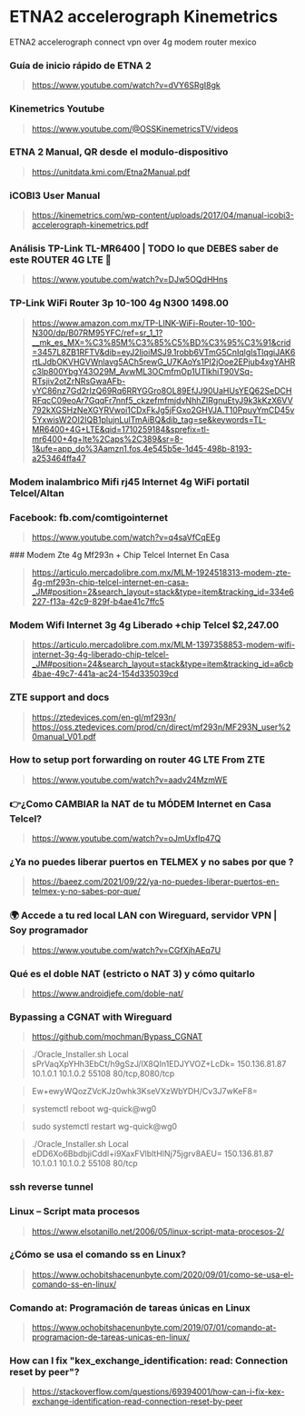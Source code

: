# ETNA2 accelerograph Kinemetrics
ETNA2 accelerograph connect vpn over 4g modem router mexico

### Guía de inicio rápido de ETNA 2
> https://www.youtube.com/watch?v=dVY6SRgI8gk

### Kinemetrics Youtube
> https://www.youtube.com/@OSSKinemetricsTV/videos

### ETNA 2 Manual, QR desde el modulo-dispositivo
> https://unitdata.kmi.com/Etna2Manual.pdf


### iCOBI3 User Manual
> https://kinemetrics.com/wp-content/uploads/2017/04/manual-icobi3-accelerograph-kinemetrics.pdf

### Análisis TP-Link TL-MR6400 | TODO lo que DEBES saber de este ROUTER 4G LTE 🚀
> https://www.youtube.com/watch?v=DJw5OQdHHns

### TP-Link WiFi Router 3p 10-100 4g N300 1498.00
> https://www.amazon.com.mx/TP-LINK-WiFi-Router-10-100-N300/dp/B07RM95YFC/ref=sr_1_1?__mk_es_MX=%C3%85M%C3%85%C5%BD%C3%95%C3%91&crid=3457L8ZB1RFTV&dib=eyJ2IjoiMSJ9.1robb6VTmG5CnIqlgIsTlqgiJAK6rtLJdbOKVHGVWnlavg5ACh5rewG_U7KAoYs1PI2jOoe2EPjub4xgYAHRc3lp800YbgY43O29M_AvwML3OCmfmOp1UTIkhiT90VSq-RTsjiv2otZrNRsGwaAFb-vYC86nz7Gd2rIzQ69Rq6RRYGGro8OL89EfJJ90UaHUsYEQ62SeDCHRFqcC09eoAr7GqqFr7nnf5_ckzefmfmjdvNhhZIRgnuEtyJ9k3kKzX6VV792kXGSHzNeXGYRVwoi1CDxFkJg5jFGxo2GHVJA.T10PpuyYmCD45v5YxwisW2OI2IQB1plujnLulTmAiBQ&dib_tag=se&keywords=TL-MR6400+4G+LTE&qid=1710259184&sprefix=tl-mr6400+4g+lte%2Caps%2C389&sr=8-1&ufe=app_do%3Aamzn1.fos.4e545b5e-1d45-498b-8193-a253464ffa47

### Modem inalambrico Mifi rj45 Internet 4g WiFi portatil Telcel/Altan
### Facebook: fb.com/comtigointernet
> https://www.youtube.com/watch?v=q4saVfCqEEg

### Modem Zte 4g Mf293n + Chip Telcel Internet En Casa
> https://articulo.mercadolibre.com.mx/MLM-1924518313-modem-zte-4g-mf293n-chip-telcel-internet-en-casa-_JM#position=2&search_layout=stack&type=item&tracking_id=334e6227-f13a-42c9-829f-b4ae41c7ffc5
### Modem Wifi Internet 3g 4g Liberado +chip Telcel $2,247.00
>https://articulo.mercadolibre.com.mx/MLM-1397358853-modem-wifi-internet-3g-4g-liberado-chip-telcel-_JM#position=24&search_layout=stack&type=item&tracking_id=a6cb4bae-49c7-441a-ac24-154d335039cd


### ZTE support and docs
> https://ztedevices.com/en-gl/mf293n/
> https://oss.ztedevices.com/prod/cn/direct/mf293n/MF293N_user%20manual_V01.pdf

### How to setup port forwarding on router 4G LTE From ZTE
> https://www.youtube.com/watch?v=aadv24MzmWE

### 👉¿Como CAMBIAR la NAT de tu MÓDEM Internet en Casa Telcel?
> https://www.youtube.com/watch?v=oJmUxfIp47Q

### ¿Ya no puedes liberar puertos en TELMEX y no sabes por que ?
> https://baeez.com/2021/09/22/ya-no-puedes-liberar-puertos-en-telmex-y-no-sabes-por-que/


### 🌍 Accede a tu red local LAN con Wireguard, servidor VPN | Soy programador
> https://www.youtube.com/watch?v=CGfXjhAEq7U

### Qué es el doble NAT (estricto o NAT 3) y cómo quitarlo
> https://www.androidjefe.com/doble-nat/

### Bypassing a CGNAT with Wireguard
> https://github.com/mochman/Bypass_CGNAT

> ./Oracle_Installer.sh Local sPrVaqXpYHh3EbCt/h9gSzJ/lX8QIn1EDJYVOZ+LcDk= 150.136.81.87 10.1.0.1 10.1.0.2 55108 80/tcp,8080/tcp


> Ew+ewyWQozZVcKJz0whk3KseVXzWbYDH/Cv3J7wKeF8=

> systemctl reboot wg-quick@wg0

> sudo systemctl restart wg-quick@wg0

> ./Oracle_Installer.sh Local eDD6Xo6BbdbjiCddl+i9XaxFVlbltHINj75jgrv8AEU= 150.136.81.87 10.1.0.1 10.1.0.2 55108 80/tcp

### ssh reverse tunnel
> 

### Linux – Script mata procesos
> https://www.elsotanillo.net/2006/05/linux-script-mata-procesos-2/

### ¿Cómo se usa el comando ss en Linux?
> https://www.ochobitshacenunbyte.com/2020/09/01/como-se-usa-el-comando-ss-en-linux/

### Comando at: Programación de tareas únicas en Linux
> https://www.ochobitshacenunbyte.com/2019/07/01/comando-at-programacion-de-tareas-unicas-en-linux/


### How can I fix "kex_exchange_identification: read: Connection reset by peer"?
> https://stackoverflow.com/questions/69394001/how-can-i-fix-kex-exchange-identification-read-connection-reset-by-peer
